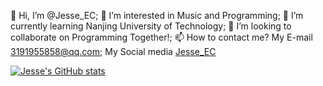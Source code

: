 👋 Hi, I’m @Jesse_EC;
👀 I’m interested in Music and Programming;
🌱 I’m currently learning Nanjing University of Technology;
💞️ I’m looking to collaborate on Programming Together!;
📫 How to contact me?
My E-mail 3191955858@qq.com;
My Social media [Jesse_EC](https://space.bilibili.com/474319456)



[![Jesse's GitHub stats](https://github-readme-stats.vercel.app/api?username=JesseZ332623)](https://github.com/anuraghazra/github-readme-stats)

